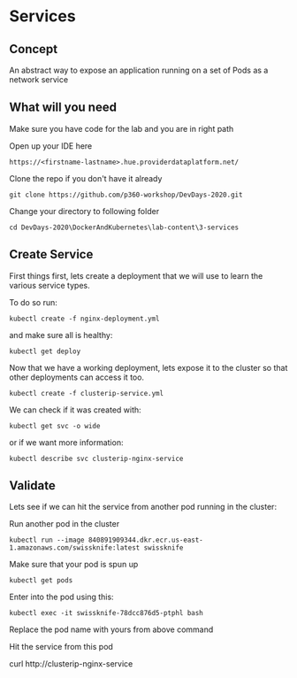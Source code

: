 # Services

## Concept

An abstract way to expose an application running on a set of Pods as a network service


## What will you need

Make sure you have code for the lab and you are in right path

Open up your IDE here

`https://<firstname-lastname>.hue.providerdataplatform.net/`

Clone the repo if you don't have it already

`git clone https://github.com/p360-workshop/DevDays-2020.git`

Change your directory to following folder

`cd DevDays-2020\DockerAndKubernetes\lab-content\3-services`


## Create Service

First things first, lets create a deployment that we will use to learn the various service types.

To do so run:

`kubectl create -f nginx-deployment.yml`

and make sure all is healthy:

`kubectl get deploy`

Now that we have a working deployment, lets expose it to the cluster so that other deployments can access it too.

`kubectl create -f clusterip-service.yml`

We can check if it was created with:

`kubectl get svc -o wide`

or if we want more information:

`kubectl describe svc clusterip-nginx-service`

## Validate

Lets see if we can hit the service from another pod running in the cluster:

Run another pod in the cluster

`kubectl run --image 840891909344.dkr.ecr.us-east-1.amazonaws.com/swissknife:latest swissknife`

Make sure that your pod is spun up

`kubectl get pods`


Enter into the pod using this:

`kubectl exec -it swissknife-78dcc876d5-ptphl bash`

Replace the pod name with yours from above command


Hit the service from this pod

curl http://clusterip-nginx-service